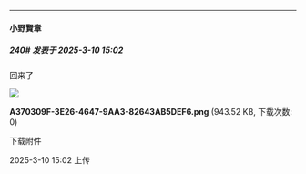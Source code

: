 ﻿
*****

####  小野賢章  
##### 240#       发表于 2025-3-10 15:02

回来了

<img src="https://img.saraba1st.com/forum/202503/10/150241fnxfd4fjwcgoggon.png" referrerpolicy="no-referrer">

<strong>A370309F-3E26-4647-9AA3-82643AB5DEF6.png</strong> (943.52 KB, 下载次数: 0)

下载附件

2025-3-10 15:02 上传

